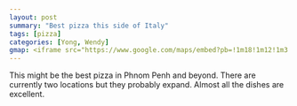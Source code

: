```yaml
---
layout: post
summary: "Best pizza this side of Italy"
tags: [pizza]
categories: [Yong, Wendy]
gmap: <iframe src="https://www.google.com/maps/embed?pb=!1m18!1m12!1m3!1d62539.30213827111!2d104.85890087556926!3d11.572893884774965!2m3!1f0!2f0!3f0!3m2!1i1024!2i768!4f13.1!3m3!1m2!1s0x3109518f9f4e3b95%3A0x35d5308d72dd6dc2!2sPizza%204P&#39;s%20BKK1!5e0!3m2!1sen!2skh!4v1720512254434!5m2!1sen!2skh" width="600" height="450" style="border:0;" allowfullscreen="" loading="lazy" referrerpolicy="no-referrer-when-downgrade"></iframe>
---
```


This might be the best pizza in Phnom Penh and beyond. There are currently two locations but they probably expand. Almost all the dishes are excellent.
